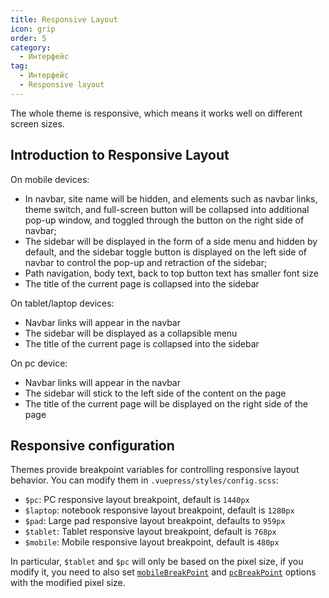 ```yaml
---
title: Responsive Layout
icon: grip
order: 5
category:
  - Интерфейс
tag:
  - Интерфейс
  - Responsive layout
---
```


The whole theme is responsive, which means it works well on different screen sizes.

<!-- more -->

## Introduction to Responsive Layout

On mobile devices:

- In navbar, site name will be hidden, and elements such as navbar links, theme switch, and full-screen button will be collapsed into additional pop-up window, and toggled through the button on the right side of navbar;
- The sidebar will be displayed in the form of a side menu and hidden by default, and the sidebar toggle button is displayed on the left side of navbar to control the pop-up and retraction of the sidebar;
- Path navigation, body text, back to top button text has smaller font size
- The title of the current page is collapsed into the sidebar

On tablet/laptop devices:

- Navbar links will appear in the navbar
- The sidebar will be displayed as a collapsible menu
- The title of the current page is collapsed into the sidebar

On pc device:

- Navbar links will appear in the navbar
- The sidebar will stick to the left side of the content on the page
- The title of the current page will be displayed on the right side of the page

## Responsive configuration

Themes provide breakpoint variables for controlling responsive layout behavior. You can modify them in `.vuepress/styles/config.scss`:

- `$pc`: PC responsive layout breakpoint, default is `1440px`
- `$laptop`: notebook responsive layout breakpoint, default is `1280px`
- `$pad`: Large pad responsive layout breakpoint, defaults to `959px`
- `$tablet`: Tablet responsive layout breakpoint, default is `768px`
- `$mobile`: Mobile responsive layout breakpoint, default is `480px`

In particular, `$tablet` and `$pc` will only be based on the pixel size, if you modify it, you need to also set [`mobileBreakPoint`](../../config/theme/appearance.md#mobilebreakpoint) and [`pcBreakPoint`](../../config/theme/appearance.md#mobilebreakpoint) options with the modified pixel size.
